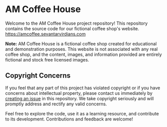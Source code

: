 # AM Coffee House

Welcome to the AM Coffee House project repository! This repository contains the source code for our fictional coffee shop's website.
https://amcoffee.sevantarvirdians.com

**Note:** AM Coffee House is a fictional coffee shop created for educational and demonstration purposes. This website is not associated with any real coffee shop, and the content, images, and information provided are entirely fictional and stock free licensed images.

## Copyright Concerns

If you feel that any part of this project has violated copyright or if you have concerns about intellectual property, please contact us immediately by [creating an issue](https://github.com/sevan7/am-coffee-house/issues) in this repository. We take copyright seriously and will promptly address and rectify any valid concerns.

Feel free to explore the code, use it as a learning resource, and contribute to its development. Contributions and feedback are welcome!
